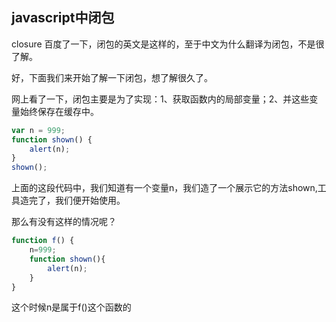 ## javascript中闭包

closure 百度了一下，闭包的英文是这样的，至于中文为什么翻译为闭包，不是很了解。

好，下面我们来开始了解一下闭包，想了解很久了。

网上看了一下，闭包主要是为了实现：1、获取函数内的局部变量；2、并这些变量始终保存在缓存中。

```javascript
var n = 999;
function shown() {
    alert(n);
}
shown();
```
上面的这段代码中，我们知道有一个变量n，我们造了一个展示它的方法shown,工具造完了，我们便开始使用。

那么有没有这样的情况呢？

```javascript
function f() {
    n=999;
    function shown(){
        alert(n);
    }
}
```
这个时候n是属于f()这个函数的